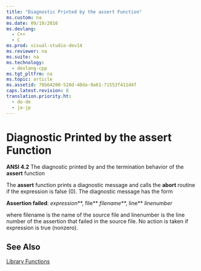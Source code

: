 ```yaml
---
title: "Diagnostic Printed by the assert Function"
ms.custom: na
ms.date: 09/19/2016
ms.devlang: 
  - C++
  - C
ms.prod: visual-studio-dev14
ms.reviewer: na
ms.suite: na
ms.technology: 
  - devlang-cpp
ms.tgt_pltfrm: na
ms.topic: article
ms.assetid: 78b64200-520d-40da-9a61-71553f411d4f
caps.latest.revision: 8
translation.priority.ht: 
  - de-de
  - ja-jp
---
```

# Diagnostic Printed by the assert Function
**ANSI 4.2** The diagnostic printed by and the termination behavior of the **assert** function  
  
 The **assert** function prints a diagnostic message and calls the **abort** routine if the expression is false (0). The diagnostic message has the form  
  
 **Assertion failed**: *expression***, file** *filename***, line** *linenumber*  
  
 where filename is the name of the source file and linenumber is the line number of the assertion that failed in the source file. No action is taken if expression is true (nonzero).  
  
## See Also  
 [Library Functions](../vs140/Library-Functions.md)